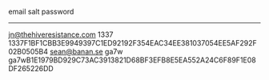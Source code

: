 email                       salt          password
--------------------------- ------------- ------------------
jn@thehiveresistance.com    1337          1337F1BF1CBB3E9949397C1ED92192F354EAC34EE381037054EE5AF292F02B0505B4
sean@banan.se               ga7w          ga7wB1E1979BD929C73AC3913821D68BF3EFB8E5EA552A24C6F89F1E08DF265226DD
